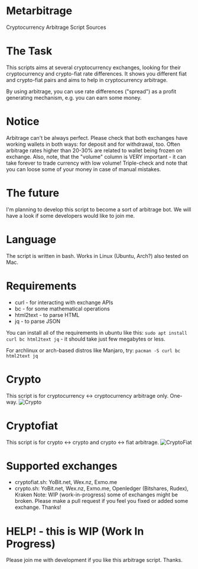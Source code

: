 # Metarbitrage
Cryptocurrency Arbitrage Script Sources

# The Task
This scripts aims at several cryptocurrency exchanges, looking for their cryptocurrency and crypto-fiat rate differences. It shows you different fiat and crypto-fiat pairs and aims to help in cryptocurrency arbitrage.

By using arbitrage, you can use rate differences ("spread") as a profit generating mechanism, e.g. you can earn some money.

# Notice
Arbitrage can't be always perfect. Please check that both exchanges have working wallets in both ways: for deposit and for withdrawal, too. Often arbitrage rates higher than 20-30% are related to wallet being frozen on exchange. Also, note, that the "volume" column is VERY important - it can take forever to trade currency with low volume! Triple-check and note that you can loose some of your money in case of manual mistakes.

# The future
I'm planning to develop this script to become a sort of arbitrage bot. We will have a look if some developers would like to join me.

# Language
The script is written in bash. Works in Linux (Ubuntu, Arch?) also tested on Mac.

# Requirements
* curl - for interacting with exchange APIs
* bc - for some mathematical operations
* html2text - to parse HTML
* jq - to parse JSON

You can install all of the requirements in ubuntu like this: `sudo apt install curl bc html2text jq` - it should take just few megabytes or less.

For archlinux or arch-based distros like Manjaro, try: `pacman -S curl bc html2text jq`

# Crypto
This script is for cryptocurrency <-> cryptocurrency arbitrage only. One-way.
![Crypto](https://imgur.com/sXvmJjP.png)

# Cryptofiat
This script is for crypto <-> crypto and crypto <-> fiat arbitrage.
![CryptoFiat](https://imgur.com/pi84xzs.png)

# Supported exchanges
* cryptofiat.sh: YoBit.net, Wex.nz, Exmo.me
* crypto.sh: YoBit.net, Wex.nz, Exmo.me, Openledger (Bitshares, Rudex), Kraken
Note: WIP (work-in-progress) some of exchanges might be broken. Please make a pull request if you feel you fixed or added some exchange. Thanks!

# HELP! - this is WIP (Work In Progress)
Please join me with development if you like this arbitrage script. Thanks.
